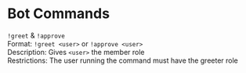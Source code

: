 # Bot Commands

`!greet` & `!approve`  
Format: `!greet <user>` or `!approve <user>`  
Description: Gives `<user>` the member role  
Restrictions: The user running the command must have the greeter role
<br>

